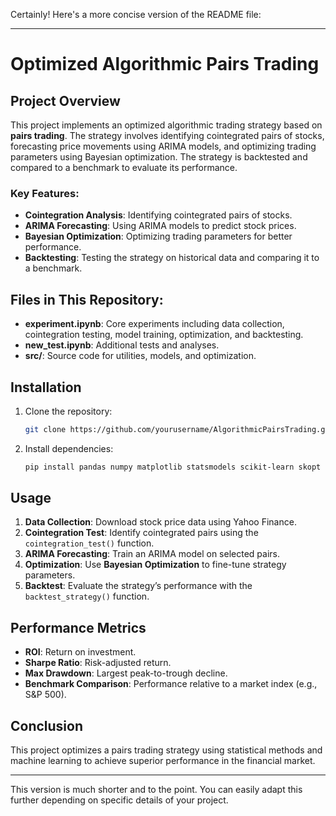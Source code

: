 Certainly! Here's a more concise version of the README file:

---

# Optimized Algorithmic Pairs Trading

## Project Overview

This project implements an optimized algorithmic trading strategy based on **pairs trading**. The strategy involves identifying cointegrated pairs of stocks, forecasting price movements using ARIMA models, and optimizing trading parameters using Bayesian optimization. The strategy is backtested and compared to a benchmark to evaluate its performance.

### Key Features:
- **Cointegration Analysis**: Identifying cointegrated pairs of stocks.
- **ARIMA Forecasting**: Using ARIMA models to predict stock prices.
- **Bayesian Optimization**: Optimizing trading parameters for better performance.
- **Backtesting**: Testing the strategy on historical data and comparing it to a benchmark.

## Files in This Repository:
- **experiment.ipynb**: Core experiments including data collection, cointegration testing, model training, optimization, and backtesting.
- **new_test.ipynb**: Additional tests and analyses.
- **src/**: Source code for utilities, models, and optimization.

## Installation

1. Clone the repository:
    ```bash
    git clone https://github.com/yourusername/AlgorithmicPairsTrading.git
    ```

2. Install dependencies:
    ```bash
    pip install pandas numpy matplotlib statsmodels scikit-learn skopt yfinance
    ```

## Usage

1. **Data Collection**: Download stock price data using Yahoo Finance.
2. **Cointegration Test**: Identify cointegrated pairs using the `cointegration_test()` function.
3. **ARIMA Forecasting**: Train an ARIMA model on selected pairs.
4. **Optimization**: Use **Bayesian Optimization** to fine-tune strategy parameters.
5. **Backtest**: Evaluate the strategy’s performance with the `backtest_strategy()` function.

## Performance Metrics
- **ROI**: Return on investment.
- **Sharpe Ratio**: Risk-adjusted return.
- **Max Drawdown**: Largest peak-to-trough decline.
- **Benchmark Comparison**: Performance relative to a market index (e.g., S&P 500).

## Conclusion
This project optimizes a pairs trading strategy using statistical methods and machine learning to achieve superior performance in the financial market.

---

This version is much shorter and to the point. You can easily adapt this further depending on specific details of your project.
